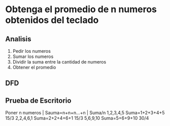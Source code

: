 # Obtenga el promedio de n numeros obtenidos del teclado

## Analisis
1. Pedir los numeros
2. Sumar los numeros
3. Dividir la suma entre la cantidad de numeros
4. Obtener el promedio

## DFD

## Prueba de Escritorio
Poner n numeros | Sauma=n+n+n...+n | Suma/n
1,2,3,4,5         Suma=1+2+3+4+5     15/3
2,2,4,6,1         Suma=2+2+4+6+1     15/3
5,6,9,10          Suma=5+6+9+10      30/4
